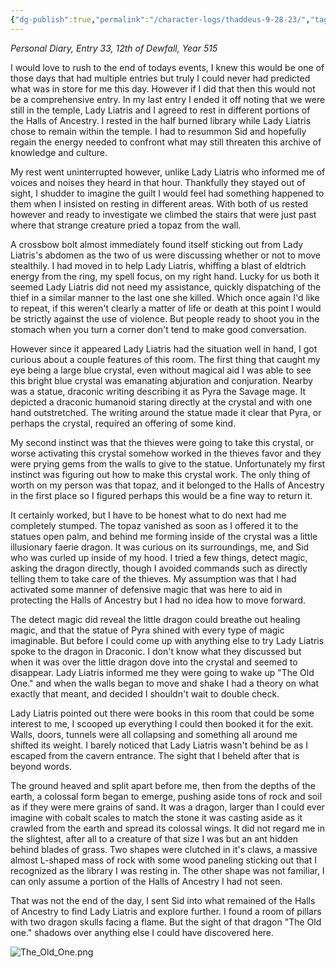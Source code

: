 ```yaml
---
{"dg-publish":true,"permalink":"/character-logs/thaddeus-9-28-23/","tags":["Plot","Campaign"]}
---
```




*Personal Diary, Entry 33, 12th of Dewfall, Year 515*

I would love to rush to the end of todays events, I knew this would be one of those days that had multiple entries but truly I could never had predicted what was in store for me this day. However if I did that then this would not be a comprehensive entry. In my last entry I ended it off noting that we were still in the temple, Lady Liatris and I agreed to rest in different portions of the Halls of Ancestry. I rested in the half burned library while Lady Liatris chose to remain within the temple. I had to resummon Sid and hopefully regain the energy needed to confront what may still threaten this archive of knowledge and culture.

My rest went uninterrupted however, unlike Lady Liatris who informed me of voices and noises they heard in that hour. Thankfully they stayed out of sight, I shudder to imagine the guilt I would feel had something happened to them when I insisted on resting in different areas. With both of us rested however and ready to investigate we climbed the stairs that were just past where that strange creature pried a topaz from the wall.

A crossbow bolt almost immediately found itself sticking out from Lady Liatris's abdomen as the two of us were discussing whether or not to move stealthily. I had moved in to help Lady Liatris, whiffing a blast of eldtrich energy from the ring, my spell focus, on my right hand. Lucky for us both it seemed Lady Liatris did not need my assistance, quickly dispatching of the thief in a similar manner to the last one she killed. Which once again I'd like to repeat, if this weren't clearly a matter of life or death at this point I would be strictly against the use of violence. But people ready to shoot you in the stomach when you turn a corner don't tend to make good conversation.

However since it appeared Lady Liatris had the situation well in hand, I got curious about a couple features of this room. The first thing that caught my eye being a large blue crystal, even without magical aid I was able to see this bright blue crystal was emanating abjuration and conjuration. Nearby was a statue, draconic writing describing it as Pyra the Savage mage. It depicted a draconic humanoid staring directly at the crystal and with one hand outstretched. The writing around the statue made it clear that Pyra, or perhaps the crystal, required an offering of some kind. 

My second instinct was that the thieves were going to take this crystal, or worse activating this crystal somehow worked in the thieves favor and they were prying gems from the walls to give to the statue. Unfortunately my first instinct was figuring out how to make this crystal work. The only thing of worth on my person was that topaz, and it belonged to the Halls of Ancestry in the first place so I figured perhaps this would be a fine way to return it.

It certainly worked, but I have to be honest what to do next had me completely stumped. The topaz vanished as soon as I offered it to the statues open palm, and behind me forming inside of the crystal was a little illusionary faerie dragon. It was curious on its surroundings, me, and Sid who was curled up inside of my hood. I tried a few things, detect magic, asking the dragon directly, though I avoided commands such as directly telling them to take care of the thieves. My assumption was that I had activated some manner of defensive magic that was here to aid in protecting the Halls of Ancestry but I had no idea how to move forward.

The detect magic did reveal the little dragon could breathe out healing magic, and that the statue of Pyra shined with every type of magic imaginable. But before I could come up with anything else to try Lady Liatris spoke to the dragon in Draconic. I don't know what they discussed but when it was over the little dragon dove into the crystal and seemed to disappear. Lady Liatris informed me they were going to wake up "The Old One." and when the walls began to move and shake I had a theory on what exactly that meant, and decided I shouldn't wait to double check. 

Lady Liatris pointed out there were books in this room that could be some interest to me, I scooped up everything I could then booked it for the exit. Walls, doors, tunnels were all collapsing and something all around me shifted its weight. I barely noticed that Lady Liatris wasn't behind be as I escaped from the cavern entrance. The sight that I beheld after that is beyond words.

The ground heaved and split apart before me, then from the depths of the earth, a colossal form began to emerge, pushing aside tons of rock and soil as if they were mere grains of sand. It was a dragon, larger than I could ever imagine with cobalt scales to match the stone it was casting aside as it crawled from the earth and spread its colossal wings. It did not regard me in the slightest, after all to a creature of that size I was but an ant hidden behind blades of grass. Two shapes were clutched in it's claws, a massive almost L-shaped mass of rock with some wood paneling sticking out that I recognized as the library I was resting in. The other shape was not familiar, I can only assume a portion of the Halls of Ancestry I had not seen.

That was not the end of the day, I sent Sid into what remained of the Halls of Ancestry to find Lady Liatris and explore further. I found a room of pillars with two dragon skulls facing a flame. But the sight of that dragon "The Old one." shadows over anything else I could have discovered here.

![The_Old_One.png](/img/user/Images/Creatures/The_Old_One.png)